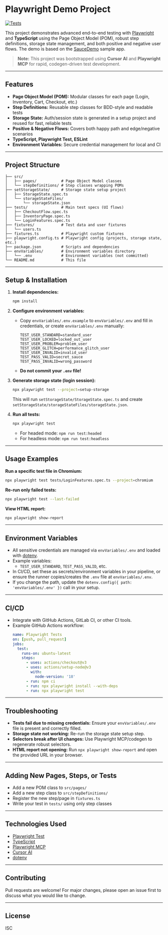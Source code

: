 # Playwright Demo Project

[![Tests](https://github.com/GrBojan/cursor-pw-mcp/actions/workflows/tests.yml/badge.svg)](https://github.com/GrBojan/cursor-pw-mcp/actions)

This project demonstrates advanced end-to-end testing with [Playwright](https://playwright.dev/) and **TypeScript** using the Page Object Model (POM), robust step definitions, storage state management, and both positive and negative user flows. The demo is based on the [SauceDemo](https://www.saucedemo.com/) sample app.

> **Note:** This project was bootstrapped using **Cursor AI** and **Playwright MCP** for rapid, codegen-driven test development.

---

## Features
- **Page Object Model (POM):** Modular classes for each page (Login, Inventory, Cart, Checkout, etc.)
- **Step Definitions:** Reusable step classes for BDD-style and readable tests
- **Storage State:** Auth/session state is generated in a setup project and reused for fast, reliable tests
- **Positive & Negative Flows:** Covers both happy path and edge/negative scenarios
- **TypeScript, Playwright Test, ESLint**
- **Environment Variables:** Secure credential management for local and CI

---

## Project Structure

```
├── src/
│   ├── pages/           # Page Object Model classes
│   └── stepDefinitions/ # Step classes wrapping POMs
├── setStorageState/     # Storage state setup project
│   ├── StorageState.spec.ts
│   └── storageStateFiles/
│       └── storageState.json
├── tests/               # Main test specs (UI flows)
│   ├── CheckoutFlow.spec.ts
│   ├── InventoryPage.spec.ts
│   └── LoginFeatures.spec.ts
├── fixtures/            # Test data and user fixtures
│   └── users.ts
├── fixtures.ts          # Playwright custom fixtures
├── playwright.config.ts # Playwright config (projects, storage state, etc.)
├── package.json         # Scripts and dependencies
├── envVariables/        # Environment variables directory
│   └── .env             # Environment variables (not committed)
└── README.md            # This file
```

---

## Setup & Installation

1. **Install dependencies:**
   ```sh
   npm install
   ```

2. **Configure environment variables:**
   - Copy `envVariables/.env.example` to `envVariables/.env` and fill in credentials, or create `envVariables/.env` manually:
     ```env
     TEST_USER_STANDARD=standard_user
     TEST_USER_LOCKED=locked_out_user
     TEST_USER_PROBLEM=problem_user
     TEST_USER_GLITCH=performance_glitch_user
     TEST_USER_INVALID=invalid_user
     TEST_PASS_VALID=secret_sauce
     TEST_PASS_INVALID=wrong_password
     ```
   - **Do not commit your `.env` file!**

3. **Generate storage state (login session):**
   ```sh
   npx playwright test --project=setup-storage
   ```
   This will run `setStorageState/StorageState.spec.ts` and create `setStorageState/storageStateFiles/storageState.json`.

4. **Run all tests:**
   ```sh
   npx playwright test
   ```
   - For headed mode: `npm run test:headed`
   - For headless mode: `npm run test:headless`

---

## Usage Examples

**Run a specific test file in Chromium:**
```sh
npx playwright test tests/LoginFeatures.spec.ts --project=chromium
```

**Re-run only failed tests:**
```sh
npx playwright test --last-failed
```

**View HTML report:**
```sh
npx playwright show-report
```

---

## Environment Variables
- All sensitive credentials are managed via `envVariables/.env` and loaded with [dotenv](https://www.npmjs.com/package/dotenv).
- Example variables:
  - `TEST_USER_STANDARD`, `TEST_PASS_VALID`, etc.
- In CI/CD, set these as secrets/environment variables in your pipeline, or ensure the runner copies/creates the `.env` file at `envVariables/.env`.
- If you change the path, update the `dotenv.config({ path: 'envVariables/.env' })` call in your setup.

---

## CI/CD
- Integrate with GitHub Actions, GitLab CI, or other CI tools.
- Example GitHub Actions workflow:
  ```yaml
  name: Playwright Tests
  on: [push, pull_request]
  jobs:
    test:
      runs-on: ubuntu-latest
      steps:
        - uses: actions/checkout@v3
        - uses: actions/setup-node@v3
          with:
            node-version: '18'
        - run: npm ci
        - run: npx playwright install --with-deps
        - run: npx playwright test
  ```

---

## Troubleshooting
- **Tests fail due to missing credentials:** Ensure your `envVariables/.env` file is present and correctly filled.
- **Storage state not working:** Re-run the storage state setup step.
- **Selectors break after UI changes:** Use Playwright MCP/codegen to regenerate robust selectors.
- **HTML report not opening:** Run `npx playwright show-report` and open the provided URL in your browser.

---

## Adding New Pages, Steps, or Tests
- Add a new POM class to `src/pages/`
- Add a new step class to `src/stepDefinitions/`
- Register the new step/page in `fixtures.ts`
- Write your test in `tests/` using only step classes

---

## Technologies Used
- [Playwright Test](https://playwright.dev/)
- [TypeScript](https://www.typescriptlang.org/)
- [Playwright MCP](https://learn.microsoft.com/en-us/azure/playwright-mcp/)
- [Cursor AI](https://www.cursor.so/)
- [dotenv](https://www.npmjs.com/package/dotenv)

---

## Contributing
Pull requests are welcome! For major changes, please open an issue first to discuss what you would like to change.

---

## License

ISC 